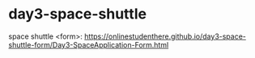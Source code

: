 # day3-space-shuttle
space shuttle &lt;form>: https://onlinestudenthere.github.io/day3-space-shuttle-form/Day3-SpaceApplication-Form.html 
